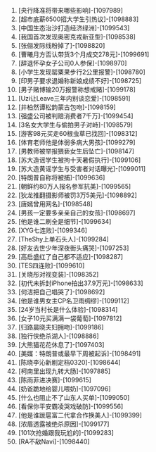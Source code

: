 
1. [央行降准将带来哪些影响]-[1097989]
1. [超市底薪6500招大学生引热议]-[1098883]
1. [中国生态治沙打造经济绿洲]-[1099543]
1. [我国首次发现奥密克戎新亚型]-[1098538]
1. [张俪发际线粉掉了]-[1098820]
1. [曹曦月方否认带货3个月成交278元]-[1099691]
1. [辞退怀孕女子公司0人参保]-[1098970]
1. [小学生发现罂粟果步行2公里报警]-[1098780]
1. [印男子要求退婚称新娘成绩不好]-[1098725]
1. [男子赌博输20万报警称想戒赌]-[1099178]
1. [Uzi让Leave三年内别谈恋爱]-[1098591]
1. [井柏然谭松韵蒙古包吻]-[1098159]
1. [强盛公司被判赔消费者7千万]-[1099454]
1. [3名女大学生与偷拍男子对峙]-[1098579]
1. [游客98元买走60根虫草已找回]-[1098312]
1. [体育老师他是体弱多病大男孩]-[1099279]
1. [男教师被举报猥亵女生后坠亡]-[1098147]
1. [苏大造谣学生被拘十天暑假执行]-[1099106]
1. [苏大造黄谣学生与受害者对话曝光]-[1099011]
1. [特朗普自称将被捕]-[1099636]
1. [朝鲜约80万人报名参军抗美]-[1099565]
1. [狄龙推翻摄影师被罚3万5美元]-[1098892]
1. [唐嫣曾用网名]-[1098548]
1. [男孩一定要多亲亲自己的女孩]-[1098697]
1. [他是谁二刷全是细节]-[1099634]
1. [XYG七连败]-[1099346]
1. [TheShy上单石头人]-[1099284]
1. [好友去世少年深夜街头痛哭]-[1097253]
1. [高启盛红了自己都不适应]-[1098287]
1. [TES四连败]-[1099610]
1. [关晓彤对视变装]-[1098352]
1. [初代未拆封iPhone拍出37.9万元]-[1098633]
1. [何洁把自己唱哭了]-[1098692]
1. [他是谁男女主CP名卫雨绸缪]-[1099112]
1. [24岁当村长是什么体验]-[1098314]
1. [女子10元买满满一袋葡萄]-[1097812]
1. [归路晨晓夫妇拥吻]-[1099186]
1. [独行侠绝杀湖人]-[1098886]
1. [大熊猫花花休息了]-[1097403]
1. [美媒：特朗普或最早下周被起诉]-[1098491]
1. [陈晓李沁新剧定档0320]-[1098644]
1. [柯南里出现九转大肠]-[1097885]
1. [陈雨菲进决赛]-[1099615]
1. [奶爸跪地给婴儿喂奶]-[1097096]
1. [什么也阻止不了山东人买单]-[1099050]
1. [看保你平安霸凌哭戏破防]-[1099556]
1. [他是谁跋扈富二代拿合作换美人]-[1099399]
1. [浓眉透露被绝杀原因]-[1099177]
1. [101次抢婚跟我玩尬的]-[1099283]
1. [RA不敌Navi]-[1098440]